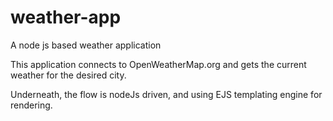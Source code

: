 # weather-app
A node js based weather application

This application connects to OpenWeatherMap.org and gets the current weather for the desired city.

Underneath, the flow is nodeJs driven, and using EJS templating engine for rendering.
